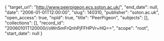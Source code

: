 {
  "target_url": "http://www.peerpigeon.ecs.soton.ac.uk/", 
  "end_date": null, 
  "date": "2006-01-01T12:00:00", 
  "slug": 140310, 
  "publisher": "soton.ac.uk", 
  "open_access": true, 
  "npld": true, 
  "title": "PeerPigeon", 
  "subjects": [], 
  "collections": [], 
  "record_id": "20060101T120000//oWn5mFrQnhPjFFHPVr+HQ==", 
  "scope": "root", 
  "start_date": null
}

